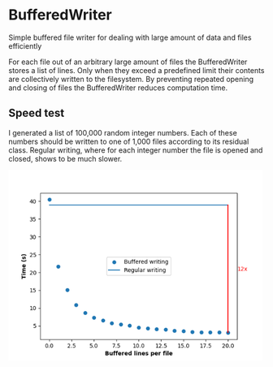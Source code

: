 # BufferedWriter
Simple buffered file writer for dealing with large amount of data and files efficiently

For each file out of an arbitrary large amount of files the BufferedWriter stores a
list of lines. Only when they exceed a predefined limit their contents are 
collectively written to the filesystem. By preventing repeated opening and closing of
files the BufferedWriter reduces computation time.

## Speed test 

I generated a list of 100,000 random integer numbers. Each of these numbers should be
written to one of 1,000 files according to its residual class. Regular writing,
where for each integer number the file is opened and closed, shows to be much slower.

<p float="left">
  <img src="test.png" width="500" /> 
</p>
